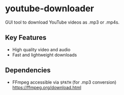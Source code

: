 # youtube-downloader
GUI tool to download YouTube videos as .mp3 or .mp4s. 

## Key Features
* High quality video and audio
* Fast and lightweight downloads

## Dependencies
* FFmpeg accessible via ```$PATH``` (for .mp3 conversion) https://ffmpeg.org/download.html

